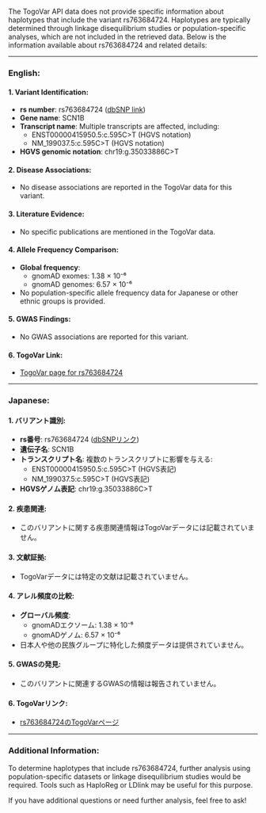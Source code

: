 The TogoVar API data does not provide specific information about haplotypes that include the variant rs763684724. Haplotypes are typically determined through linkage disequilibrium studies or population-specific analyses, which are not included in the retrieved data. Below is the information available about rs763684724 and related details:

---

### English:
#### 1. **Variant Identification**:
   - **rs number**: rs763684724 ([dbSNP link](https://identifiers.org/dbsnp/rs763684724))
   - **Gene name**: SCN1B
   - **Transcript name**: Multiple transcripts are affected, including:
     - ENST00000415950.5:c.595C>T (HGVS notation)
     - NM_199037.5:c.595C>T (HGVS notation)
   - **HGVS genomic notation**: chr19:g.35033886C>T

#### 2. **Disease Associations**:
   - No disease associations are reported in the TogoVar data for this variant.

#### 3. **Literature Evidence**:
   - No specific publications are mentioned in the TogoVar data.

#### 4. **Allele Frequency Comparison**:
   - **Global frequency**:
     - gnomAD exomes: 1.38 × 10⁻⁶
     - gnomAD genomes: 6.57 × 10⁻⁶
   - No population-specific allele frequency data for Japanese or other ethnic groups is provided.

#### 5. **GWAS Findings**:
   - No GWAS associations are reported for this variant.

#### 6. **TogoVar Link**:
   - [TogoVar page for rs763684724](https://togovar.org)

---

### Japanese:
#### 1. **バリアント識別**:
   - **rs番号**: rs763684724 ([dbSNPリンク](https://identifiers.org/dbsnp/rs763684724))
   - **遺伝子名**: SCN1B
   - **トランスクリプト名**: 複数のトランスクリプトに影響を与える:
     - ENST00000415950.5:c.595C>T (HGVS表記)
     - NM_199037.5:c.595C>T (HGVS表記)
   - **HGVSゲノム表記**: chr19:g.35033886C>T

#### 2. **疾患関連**:
   - このバリアントに関する疾患関連情報はTogoVarデータには記載されていません。

#### 3. **文献証拠**:
   - TogoVarデータには特定の文献は記載されていません。

#### 4. **アレル頻度の比較**:
   - **グローバル頻度**:
     - gnomADエクソーム: 1.38 × 10⁻⁶
     - gnomADゲノム: 6.57 × 10⁻⁶
   - 日本人や他の民族グループに特化した頻度データは提供されていません。

#### 5. **GWASの発見**:
   - このバリアントに関連するGWASの情報は報告されていません。

#### 6. **TogoVarリンク**:
   - [rs763684724のTogoVarページ](https://togovar.org)

---

### Additional Information:
To determine haplotypes that include rs763684724, further analysis using population-specific datasets or linkage disequilibrium studies would be required. Tools such as HaploReg or LDlink may be useful for this purpose.

If you have additional questions or need further analysis, feel free to ask!